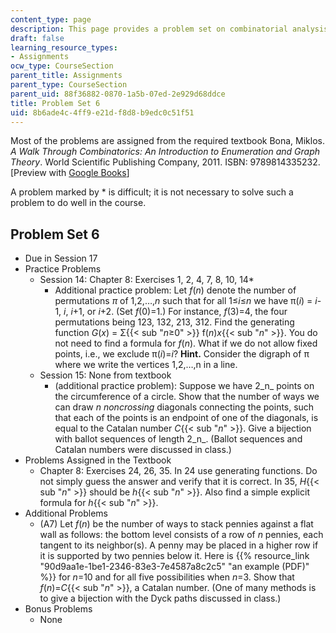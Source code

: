 ```yaml
---
content_type: page
description: This page provides a problem set on combinatorial analysis.
draft: false
learning_resource_types:
- Assignments
ocw_type: CourseSection
parent_title: Assignments
parent_type: CourseSection
parent_uid: 88f36882-0870-1a5b-07ed-2e929d68ddce
title: Problem Set 6
uid: 8b6ade4c-4ff9-e21d-f8d8-b9edc0c51f51
---
```

Most of the problems are assigned from the required textbook Bona, Miklos. *A Walk Through Combinatorics: An Introduction to Enumeration and Graph Theory*. World Scientific Publishing Company, 2011. ISBN: 9789814335232. \[Preview with [Google Books](http://books.google.com/books?id=TzJ2L9ZmlQUC&pg=PAfrontcover)\]

A problem marked by \* is difficult; it is not necessary to solve such a problem to do well in the course.

## Problem Set 6

- Due in Session 17
- Practice Problems
    - Session 14: Chapter 8: Exercises 1, 2, 4, 7, 8, 10, 14\*
        - Additional practice problem: Let *f*(*n*) denote the number of permutations *π* of 1,2,…,*n* such that for all 1≤*i*≤*n* we have π(*i*) = *i*\-1, *i*, *i*+1, or *i*+2. (Set *f*(0)=1.) For instance, *f*(3)=4, the four permutations being 123, 132, 213, 312. Find the generating function *G*(*x*) = Σ{{< sub "_n_≥0" >}} f(*n*)*x*{{< sub "_n_" >}}. You do not need to find a formula for *f*(*n*). What if we do not allow fixed points, i.e., we exclude π(*i*)=*i*? **Hint.** Consider the digraph of π where we write the vertices 1,2,…,n in a line.
    - Session 15: None from textbook
        - (additional practice problem): Suppose we have 2\_n\_ points on the circumference of a circle. Show that the number of ways we can draw *n noncrossing* diagonals connecting the points, such that each of the points is an endpoint of one of the diagonals, is equal to the Catalan number *C*{{< sub "_n_" >}}. Give a bijection with ballot sequences of length 2\_n\_. (Ballot sequences and Catalan numbers were discussed in class.)
- Problems Assigned in the Textbook
    - Chapter 8: Exercises 24, 26, 35. In 24 use generating functions. Do not simply guess the answer and verify that it is correct. In 35, *H*{{< sub "_n_" >}} should be *h*{{< sub "_n_" >}}. Also find a simple explicit formula for *h*{{< sub "_n_" >}}.
- Additional Problems
    - (A7) Let *f*(*n*) be the number of ways to stack pennies against a flat wall as follows: the bottom level consists of a row of *n* pennies, each tangent to its neighbor(s). A penny may be placed in a higher row if it is supported by two pennies below it. Here is {{% resource_link "90d9aa1e-1be1-2346-83e3-7e4587a8c2c5" "an example (PDF)" %}} for *n*\=10 and for all five possibilities when *n*\=3. Show that *f*(*n*)=*C*{{< sub "_n_" >}}, a Catalan number. (One of many methods is to give a bijection with the Dyck paths discussed in class.)
- Bonus Problems
    - None
